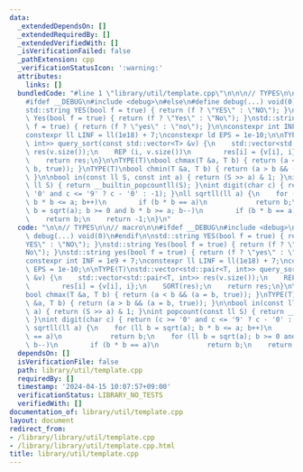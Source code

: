```yaml
---
data:
  _extendedDependsOn: []
  _extendedRequiredBy: []
  _extendedVerifiedWith: []
  _isVerificationFailed: false
  _pathExtension: cpp
  _verificationStatusIcon: ':warning:'
  attributes:
    links: []
  bundledCode: "#line 1 \"library/util/template.cpp\"\n\n\n// TYPES\n\n// macro\n\n\
    #ifdef __DEBUG\n#include <debug>\n#else\n#define debug(...) void(0)\n#endif\n\n\
    std::string YES(bool f = true) { return (f ? \"YES\" : \"NO\"); }\nstd::string\
    \ Yes(bool f = true) { return (f ? \"Yes\" : \"No\"); }\nstd::string yes(bool\
    \ f = true) { return (f ? \"yes\" : \"no\"); }\n\nconstexpr int INF = 1e9 + 7;\n\
    constexpr ll LINF = ll(1e18) + 7;\nconstexpr ld EPS = 1e-10;\n\nTYPE(T)\nstd::vector<std::pair<T,\
    \ int>> query_sort(const std::vector<T> &v) {\n    std::vector<std::pair<T, int>>\
    \ res(v.size());\n    REP (i, v.size())\n        res[i] = {v[i], i};\n    SORT(res);\n\
    \    return res;\n}\n\nTYPE(T)\nbool chmax(T &a, T b) { return (a < b && (a =\
    \ b, true)); }\nTYPE(T)\nbool chmin(T &a, T b) { return (a > b && (a = b, true));\
    \ }\n\nbool in(const ll S, const int a) { return (S >> a) & 1; }\nint popcount(const\
    \ ll S) { return __builtin_popcountll(S); }\nint digit(char c) { return (c >=\
    \ '0' and c <= '9' ? c - '0' : -1); }\nll sqrtll(ll a) {\n    for (ll b = sqrt(a);\
    \ b * b <= a; b++)\n        if (b * b == a)\n            return b;\n    for (ll\
    \ b = sqrt(a); b >= 0 and b * b >= a; b--)\n        if (b * b == a)\n        \
    \    return b;\n    return -1;\n}\n"
  code: "\n\n// TYPES\n\n// macro\n\n#ifdef __DEBUG\n#include <debug>\n#else\n#define\
    \ debug(...) void(0)\n#endif\n\nstd::string YES(bool f = true) { return (f ? \"\
    YES\" : \"NO\"); }\nstd::string Yes(bool f = true) { return (f ? \"Yes\" : \"\
    No\"); }\nstd::string yes(bool f = true) { return (f ? \"yes\" : \"no\"); }\n\n\
    constexpr int INF = 1e9 + 7;\nconstexpr ll LINF = ll(1e18) + 7;\nconstexpr ld\
    \ EPS = 1e-10;\n\nTYPE(T)\nstd::vector<std::pair<T, int>> query_sort(const std::vector<T>\
    \ &v) {\n    std::vector<std::pair<T, int>> res(v.size());\n    REP (i, v.size())\n\
    \        res[i] = {v[i], i};\n    SORT(res);\n    return res;\n}\n\nTYPE(T)\n\
    bool chmax(T &a, T b) { return (a < b && (a = b, true)); }\nTYPE(T)\nbool chmin(T\
    \ &a, T b) { return (a > b && (a = b, true)); }\n\nbool in(const ll S, const int\
    \ a) { return (S >> a) & 1; }\nint popcount(const ll S) { return __builtin_popcountll(S);\
    \ }\nint digit(char c) { return (c >= '0' and c <= '9' ? c - '0' : -1); }\nll\
    \ sqrtll(ll a) {\n    for (ll b = sqrt(a); b * b <= a; b++)\n        if (b * b\
    \ == a)\n            return b;\n    for (ll b = sqrt(a); b >= 0 and b * b >= a;\
    \ b--)\n        if (b * b == a)\n            return b;\n    return -1;\n}"
  dependsOn: []
  isVerificationFile: false
  path: library/util/template.cpp
  requiredBy: []
  timestamp: '2024-04-15 10:07:57+09:00'
  verificationStatus: LIBRARY_NO_TESTS
  verifiedWith: []
documentation_of: library/util/template.cpp
layout: document
redirect_from:
- /library/library/util/template.cpp
- /library/library/util/template.cpp.html
title: library/util/template.cpp
---
```

